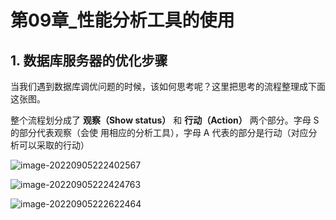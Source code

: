 # 第09章_性能分析工具的使用

## 1. 数据库服务器的优化步骤

当我们遇到数据库调优问题的时候，该如何思考呢？这里把思考的流程整理成下面这张图。

整个流程划分成了 **观察（Show status）** 和 **行动（Action）** 两个部分。字母 S 的部分代表观察（会使 用相应的分析工具），字母 A 代表的部分是行动（对应分析可以采取的行动）

![image-20220905222402567](C:\Users\86138\AppData\Roaming\Typora\typora-user-images\image-20220905222402567.png)

![image-20220905222424763](C:\Users\86138\AppData\Roaming\Typora\typora-user-images\image-20220905222424763.png)

![image-20220905222622464](C:\Users\86138\AppData\Roaming\Typora\typora-user-images\image-20220905222622464.png)